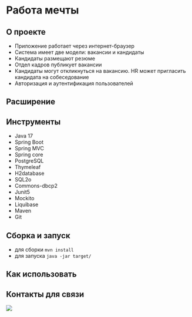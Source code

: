 # Работа мечты

## О проекте

* Приложение работает через интернет-браузер
* Система имеет две модели: вакансии и кандидаты
* Кандидаты размещают резюме
* Отдел кадров публикует вакансии
* Кандидаты могут откликнуться на вакансию. HR может пригласить кандидата на собеседование
* Авторизация и аутентификация пользователей

## Расширение


## Инструменты
- Java 17
- Spring Boot
- Spring MVC
- Spring core
- PostgreSQL
- Thymeleaf
- H2database
- SQL2o
- Commons-dbcp2
- Junit5
- Mockito
- Liquibase
- Maven
- Git

## Сборка и запуск<br>
- для сборки `mvn install`
- для запуска `java -jar target/`

## Как использовать<br>


## Контакты для связи<br>
<a href="https://t.me/OvercomingJunk" target="blank"><img src="https://img.icons8.com/clouds/50/000000/telegram-app.png"/></a>

